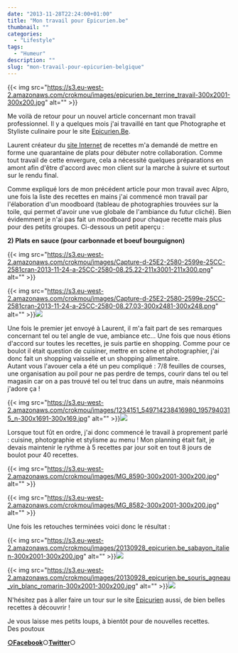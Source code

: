 ```yaml
---
date: "2013-11-28T22:24:00+01:00"
title: "Mon travail pour Epicurien.be"
thumbnail: ""
categories:
  - "Lifestyle"
tags:
  - "Humeur"
description: ""
slug: "mon-travail-pour-epicurien-belgique"
---
```


{{< img src="https://s3.eu-west-2.amazonaws.com/crokmou/images/epicurien.be_terrine_travail-300x2001-300x200.jpg" alt="" >}}

Me voilà de retour pour un nouvel article concernant mon travail professionnel. Il y a quelques mois j'ai travaillé en tant que Photographe et Styliste culinaire pour le site [Epicurien.Be](http://www.epicurien.be/)[](http://www.blogger.com/).

Laurent créateur du [site Internet](http://www.epicurien.be/) de recettes m'a demandé de mettre en forme une quarantaine de plats pour débuter notre collaboration. Comme tout travail de cette envergure, cela a nécessité quelques préparations en amont afin d'être d'accord avec mon client sur la marche à suivre et surtout sur le rendu final.

Comme expliqué lors de mon précédent article pour mon travail avec Alpro, une fois la liste des recettes en mains j'ai commencé mon travail par l'élaboration d'un moodboard (tableau de photographies trouvées sur la toile, qui permet d'avoir une vue globale de l'ambiance du futur cliché). Bien évidemment je n'ai pas fait un moodboard pour chaque recette mais plus pour des petits groupes. Ci-dessous un petit aperçu :  

**2) Plats en sauce (pour carbonnade et boeuf bourguignon)**

{{< img src="https://s3.eu-west-2.amazonaws.com/crokmou/images/Capture-d-25E2-2580-2599e-25CC-2581cran-2013-11-24-a-25CC-2580-08.25.22-211x3001-211x300.png" alt="" >}}

{{< img src="https://s3.eu-west-2.amazonaws.com/crokmou/images/Capture-d-25E2-2580-2599e-25CC-2581cran-2013-11-24-a-25CC-2580-08.27.03-300x2481-300x248.png" alt="" >}}![](https://s3.eu-west-2.amazonaws.com/crokmou/images/Capture-d-25E2-2580-2599e-25CC-2581cran-2013-11-24-a-25CC-2580-08.26.40-300x2451-300x245.png)

Une fois le premier jet envoyé à Laurent, il m'a fait part de ses remarques concernant tel ou tel angle de vue, ambiance etc... Une fois que nous étions d'accord sur toutes les recettes, je suis partie en shopping. Comme pour ce boulot il était question de cuisiner, mettre en scène et photographier, j'ai donc fait un shopping vaisselle et un shopping alimentaire.  
Autant vous l'avouer cela a été un peu compliqué : 7/8 feuilles de courses, une organisation au poil pour ne pas perdre de temps, courir dans tel ou tel magasin car on a pas trouvé tel ou tel truc dans un autre, mais néanmoins j'adore ça !

{{< img src="https://s3.eu-west-2.amazonaws.com/crokmou/images/1234151_549714238416980_1957940315_n-300x1691-300x169.jpg" alt="" >}}![](https://s3.eu-west-2.amazonaws.com/crokmou/images/1236955_551427491578988_551814868_n-300x3001-300x300.jpg)

Lorsque tout fût en ordre, j'ai donc commencé le travail à proprement parlé : cuisine, photographie et stylisme au menu ! Mon planning était fait, je devais maintenir le rythme à 5 recettes par jour soit en tout 8 jours de boulot pour 40 recettes.  

{{< img src="https://s3.eu-west-2.amazonaws.com/crokmou/images/MG_8590-300x2001-300x200.jpg" alt="" >}}

{{< img src="https://s3.eu-west-2.amazonaws.com/crokmou/images/MG_8582-300x2001-300x200.jpg" alt="" >}}

Une fois les retouches terminées voici donc le résultat :  

{{< img src="https://s3.eu-west-2.amazonaws.com/crokmou/images/20130928_epicurien.be_sabayon_italien-300x2001-300x200.jpg" alt="" >}}![](https://s3.eu-west-2.amazonaws.com/crokmou/images/20130928_epicurien.be_mousse_chocolat_facile-300x2001-300x200.jpg)

{{< img src="https://s3.eu-west-2.amazonaws.com/crokmou/images/20130928_epicurien.be_souris_agneau_vin_blanc_romarin-300x2001-300x200.jpg" alt="" >}}![](https://s3.eu-west-2.amazonaws.com/crokmou/images/20130928_epicurien.be_poire_pochee_vin_rouge_epice-300x2001-300x200.jpg)

N'hésitez pas à aller faire un tour sur le site [Epicurien](http://www.epicurien.be/) aussi, de bien belles recettes à découvrir !  

Je vous laisse mes petits loups, à bientôt pour de nouvelles recettes.  
Des poutoux  

[**○<span style="font-size: xx-small; margin: 0px; outline: 0px; padding: 0px;"><span style="font-family: Arial, Helvetica, sans-serif; margin: 0px; outline: 0px; padding: 0px;"></span></span>Facebook**](https://www.facebook.com/pages/CroKMou/148093255259077)○[**Twitter**](https://twitter.com/Crokmou)○